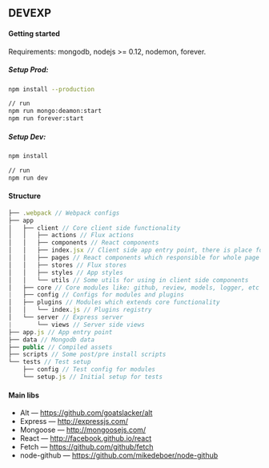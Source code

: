 ## DEVEXP

#### Getting started
Requirements: mongodb, nodejs >= 0.12, nodemon, forever.

##### Setup Prod:
```bash
npm install --production

// run
npm run mongo:deamon:start
npm run forever:start
```

##### Setup Dev:
```bash
npm install

// run
npm run dev
```

#### Structure
```js
├── .webpack // Webpack configs
├── app
│   ├── client // Core client side functionality
│   │   ├── actions // Flux actions
│   │   ├── components // React components
│   │   ├── index.jsx // Client side app entry point, there is place for including new routes
│   │   ├── pages // React components which responsible for whole page rendering
│   │   ├── stores // Flux stores
│   │   ├── styles // App styles
│   │   └── utils // Some utils for using in client side components
│   ├── core // Core modules like: github, review, models, logger, etc
|   ├── config // Configs for modules and plugins
│   ├── plugins // Modules which extends core functionality
│   │   └── index.js // Plugins registry
│   └── server // Express server
|       └── views // Server side views
├── app.js // App entry point
├── data // Mongodb data
├── public // Compiled assets
├── scripts // Some post/pre install scripts
└── tests // Test setup
    ├── config // Test config for modules
    └── setup.js // Initial setup for tests
```

#### Main libs

* Alt — https://github.com/goatslacker/alt
* Express — http://expressjs.com/
* Mongoose — http://mongoosejs.com/
* React — http://facebook.github.io/react
* Fetch — https://github.com/github/fetch
* node-github — https://github.com/mikedeboer/node-github
